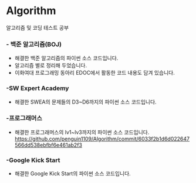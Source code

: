 # Algorithm
알고리즘 및 코딩 테스트 공부

### - 백준 알고리즘(BOJ)
- 해결한 백준 알고리즘의 파이썬 소스 코드입니다.
- 알고리즘 별로 정리해 두었습니다.
- 이화여대 프로그래밍 동아리 EDOC에서 활동한 코드 내용도 담겨 있습니다.

### -SW Expert Academy
 - 해결한 SWEA의 문제들의 D3~D6까지의 파이썬 소스 코드입니다.
    
### -프로그래머스
 - 해결한 프로그래머스의 lv1~lv3까지의 파이썬 소스 코드입니다.
 https://github.com/penguin1109/Algorithm/commit/6033f2b1d6d022647566dd538ebfbf6e461ab2f3
    
### -Google Kick Start
 - 해결한 Google Kick Start의 파이썬 소스 코드입니다.

